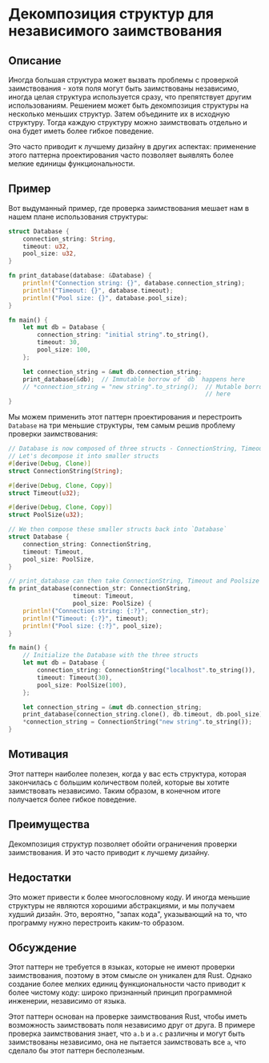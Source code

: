 # Декомпозиция структур для независимого заимствования

## Описание

Иногда большая структура может вызвать проблемы с проверкой заимствования - хотя поля могут быть заимствованы независимо, иногда целая структура используется сразу, что препятствует другим использованиям. Решением может быть декомпозиция структуры на несколько меньших структур. Затем объедините их в исходную структуру. Тогда каждую структуру можно заимствовать отдельно и она будет иметь более гибкое поведение.

Это часто приводит к лучшему дизайну в других аспектах: применение этого паттерна проектирования часто позволяет выявлять более мелкие единицы функциональности.

## Пример

Вот выдуманный пример, где проверка заимствования мешает нам в нашем плане использования структуры:

```rust
struct Database {
    connection_string: String,
    timeout: u32,
    pool_size: u32,
}

fn print_database(database: &Database) {
    println!("Connection string: {}", database.connection_string);
    println!("Timeout: {}", database.timeout);
    println!("Pool size: {}", database.pool_size);
}

fn main() {
    let mut db = Database {
        connection_string: "initial string".to_string(),
        timeout: 30,
        pool_size: 100,
    };

    let connection_string = &mut db.connection_string;
    print_database(&db);  // Immutable borrow of `db` happens here
    // *connection_string = "new string".to_string();  // Mutable borrow is used
                                                       // here
}
```

Мы можем применить этот паттерн проектирования и перестроить `Database` на три меньшие структуры, тем самым решив проблему проверки заимствования:

```rust
// Database is now composed of three structs - ConnectionString, Timeout and PoolSize.
// Let's decompose it into smaller structs
#[derive(Debug, Clone)]
struct ConnectionString(String);

#[derive(Debug, Clone, Copy)]
struct Timeout(u32);

#[derive(Debug, Clone, Copy)]
struct PoolSize(u32);

// We then compose these smaller structs back into `Database`
struct Database {
    connection_string: ConnectionString,
    timeout: Timeout,
    pool_size: PoolSize,
}

// print_database can then take ConnectionString, Timeout and Poolsize struct instead
fn print_database(connection_str: ConnectionString, 
                  timeout: Timeout, 
                  pool_size: PoolSize) {
    println!("Connection string: {:?}", connection_str);
    println!("Timeout: {:?}", timeout);
    println!("Pool size: {:?}", pool_size);
}

fn main() {
    // Initialize the Database with the three structs
    let mut db = Database {
        connection_string: ConnectionString("localhost".to_string()),
        timeout: Timeout(30),
        pool_size: PoolSize(100),
    };

    let connection_string = &mut db.connection_string;
    print_database(connection_string.clone(), db.timeout, db.pool_size);
    *connection_string = ConnectionString("new string".to_string());
}
```

## Мотивация

Этот паттерн наиболее полезен, когда у вас есть структура, которая закончилась с большим количеством полей, которые вы хотите заимствовать независимо. Таким образом, в конечном итоге получается более гибкое поведение.

## Преимущества

Декомпозиция структур позволяет обойти ограничения проверки заимствования. И это часто приводит к лучшему дизайну.

## Недостатки

Это может привести к более многословному коду. И иногда меньшие структуры не являются хорошими абстракциями, и мы получаем худший дизайн. Это, вероятно, "запах кода", указывающий на то, что программу нужно перестроить каким-то образом.

## Обсуждение

Этот паттерн не требуется в языках, которые не имеют проверки заимствования, поэтому в этом смысле он уникален для Rust. Однако создание более мелких единиц функциональности часто приводит к более чистому коду: широко признанный принцип программной инженерии, независимо от языка.

Этот паттерн основан на проверке заимствования Rust, чтобы иметь возможность заимствовать поля независимо друг от друга. В примере проверка заимствования знает, что `a.b` и `a.c` различны и могут быть заимствованы независимо, она не пытается заимствовать все `a`, что сделало бы этот паттерн бесполезным.
